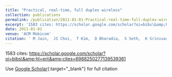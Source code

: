 ```yaml
---
title: "Practical, real-time, full duplex wireless"
collection: publications
permalink: /publication/2011-01-01-Practical-real-time-full-duplex-wireless
excerpt: '1583 cites: https://scholar.google.com/scholar?oi=bibs\&amp;hl=en\&amp;cites=6988250277139539361'
date: 2011-01-01
venue: 'ACM Mobicom'
citation: ' M Jain,  JI Choi,  T Kim,  D Bharadia,  S Seth,  K Srinivasan,  P Levis,  S Katti'
---
```

1583 cites: https://scholar.google.com/scholar?oi=bibs\&amp;hl=en\&amp;cites=6988250277139539361

Use [Google Scholar](https://scholar.google.com/scholar?q=Practical,+real+time,+full+duplex+wireless){:target="_blank"} for full citation